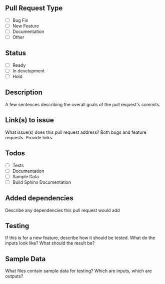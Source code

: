 ## Pull Request Type
 - [ ] Bug Fix
 - [ ] New Feature
 - [ ] Documentation
 - [ ] Other
 
## Status
 - [ ] Ready
 - [ ] In development
 - [ ] Hold

## Description
A few sentences describing the overall goals of the pull request's commits.

## Link(s) to issue
What issue(s) does this pull request address?  Both bugs and feature requests.  Provide links.

## Todos
- [ ] Tests
- [ ] Documentation
- [ ] Sample Data
- [ ] Build Sphinx Documentation

## Added dependencies
Describe any dependencies this pull request would add

## Testing
If this is for a new feature, describe how it should be tested.  What do the inputs look like?  What should the result be?

## Sample Data
What files contain sample data for testing?  Which are inputs, which are outputs?


